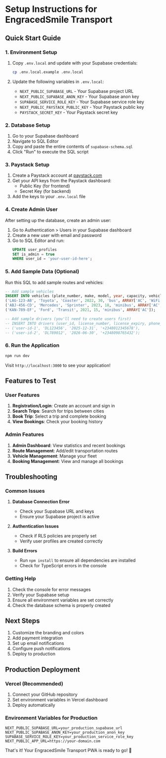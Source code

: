# Setup Instructions for EngracedSmile Transport

## Quick Start Guide

### 1. Environment Setup
1. Copy `.env.local` and update with your Supabase credentials:
   ```bash
   cp .env.local.example .env.local
   ```

2. Update the following variables in `.env.local`:
   - `NEXT_PUBLIC_SUPABASE_URL` - Your Supabase project URL
   - `NEXT_PUBLIC_SUPABASE_ANON_KEY` - Your Supabase anon key
   - `SUPABASE_SERVICE_ROLE_KEY` - Your Supabase service role key
   - `NEXT_PUBLIC_PAYSTACK_PUBLIC_KEY` - Your Paystack public key
   - `PAYSTACK_SECRET_KEY` - Your Paystack secret key

### 2. Database Setup
1. Go to your Supabase dashboard
2. Navigate to SQL Editor
3. Copy and paste the entire contents of `supabase-schema.sql`
4. Click "Run" to execute the SQL script

### 3. Paystack Setup
1. Create a Paystack account at [paystack.com](https://paystack.com)
2. Get your API keys from the Paystack dashboard:
   - Public Key (for frontend)
   - Secret Key (for backend)
3. Add the keys to your `.env.local` file

### 4. Create Admin User
After setting up the database, create an admin user:

1. Go to Authentication > Users in your Supabase dashboard
2. Create a new user with email and password
3. Go to SQL Editor and run:
   ```sql
   UPDATE user_profiles 
   SET is_admin = true 
   WHERE user_id = 'your-user-id-here';
   ```

### 5. Add Sample Data (Optional)
Run this SQL to add sample routes and vehicles:

```sql
-- Add sample vehicles
INSERT INTO vehicles (plate_number, make, model, year, capacity, vehicle_type, features) VALUES
('LAG-123-AB', 'Toyota', 'Coaster', 2022, 30, 'bus', ARRAY['AC', 'WiFi', 'USB Charging']),
('ABJ-456-CD', 'Mercedes', 'Sprinter', 2023, 18, 'minibus', ARRAY['AC', 'WiFi']),
('KAN-789-EF', 'Ford', 'Transit', 2021, 15, 'minibus', ARRAY['AC']);

-- Add sample drivers (you'll need to create users first)
-- INSERT INTO drivers (user_id, license_number, license_expiry, phone_number) VALUES
-- ('user-id-1', 'DL123456', '2025-12-31', '+2348012345678'),
-- ('user-id-2', 'DL789012', '2026-06-30', '+2348098765432');
```

### 6. Run the Application
```bash
npm run dev
```

Visit `http://localhost:3000` to see your application!

## Features to Test

### User Features
1. **Registration/Login**: Create an account and sign in
2. **Search Trips**: Search for trips between cities
3. **Book Trip**: Select a trip and complete booking
4. **View Bookings**: Check your booking history

### Admin Features
1. **Admin Dashboard**: View statistics and recent bookings
2. **Route Management**: Add/edit transportation routes
3. **Vehicle Management**: Manage your fleet
4. **Booking Management**: View and manage all bookings

## Troubleshooting

### Common Issues

1. **Database Connection Error**
   - Check your Supabase URL and keys
   - Ensure your Supabase project is active

2. **Authentication Issues**
   - Check if RLS policies are properly set
   - Verify user profiles are created correctly

3. **Build Errors**
   - Run `npm install` to ensure all dependencies are installed
   - Check for TypeScript errors in the console

### Getting Help

1. Check the console for error messages
2. Verify your Supabase setup
3. Ensure all environment variables are set correctly
4. Check the database schema is properly created

## Next Steps

1. Customize the branding and colors
2. Add payment integration
3. Set up email notifications
4. Configure push notifications
5. Deploy to production

## Production Deployment

### Vercel (Recommended)
1. Connect your GitHub repository
2. Set environment variables in Vercel dashboard
3. Deploy automatically

### Environment Variables for Production
```
NEXT_PUBLIC_SUPABASE_URL=your_production_supabase_url
NEXT_PUBLIC_SUPABASE_ANON_KEY=your_production_anon_key
SUPABASE_SERVICE_ROLE_KEY=your_production_service_role_key
NEXT_PUBLIC_APP_URL=https://your-domain.com
```

That's it! Your EngracedSmile Transport PWA is ready to go! 🚀

